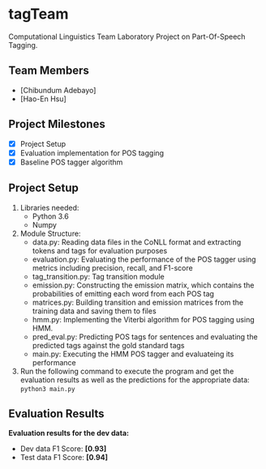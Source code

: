 # tagTeam

Computational Linguistics Team Laboratory Project on Part-Of-Speech Tagging.

## Team Members

- [Chibundum Adebayo]
- [Hao-En Hsu]

## Project Milestones

- [x] Project Setup
- [x] Evaluation implementation for POS tagging
- [x] Baseline POS tagger algorithm

## Project Setup

1. Libraries needed:
   - Python 3.6
   - Numpy
2. Module Structure:
   - data.py: Reading data files in the CoNLL format and extracting tokens and tags for evaluation purposes
   - evaluation.py: Evaluating the performance of the POS tagger using metrics including precision, recall, and F1-score
   - tag_transition.py: Tag transition module
   - emission.py: Constructing the emission matrix, which contains the probabilities of emitting each word from each POS tag
   - matrices.py: Building transition and emission matrices from the training data and saving them to files
   - hmm.py: Implementing the Viterbi algorithm for POS tagging using HMM.
   - pred_eval.py: Predicting POS tags for sentences and evaluating the predicted tags against the gold standard tags
   - main.py: Executing the HMM POS tagger and evaluateing its performance
3. Run the following command to execute the program and get the evaluation results as well as the predictions for the appropriate data:
   `python3 main.py`

## Evaluation Results

**Evaluation results for the dev data:**

- Dev data F1 Score: **[0.93]**
- Test data F1 Score: **[0.94]**
